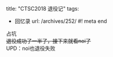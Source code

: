 title: "CTSC2018 退役记"
tags:
  - 回忆录
url: /archives/252/
#! meta end

占坑  
~~退役成功了一半了，接下来就看noi了~~  
UPD：noi也退役失败